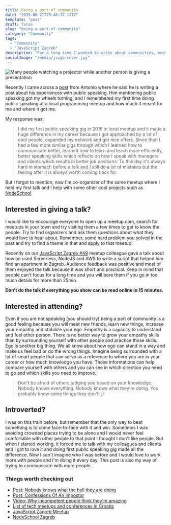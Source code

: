 ```yaml
---
title: Being a part of community
date: "2019-06-21T23:46:37.121Z"
template: "post"
draft: false
slug: "being-a-part-of-community"
category: "Community"
tags:
  - "Community"
  - "JavaScript Zagreb"
description: "For a long time I wanted to write about communities, meetups and public speaking. Recently I found an excuse to do it and this is my first post in a series dedicated to everyone who needs motivation in doing their first steps towards being a part of community."
socialImage: "/media/jszgb-cover.jpg"
---
```

![Many people watching a projector while another person is giving a presentation](/media/jszgb-cover.jpg)


Recently I came across a [post](https://www.linkedin.com/feed/update/urn:li:activity:6544860411970359296) from Antonio where he said he is writing a post about his experiences with public speaking. Him mentioning public speaking got my wheels turning, and I remembered my first time doing public speaking at a local programming meetup and how much it meant for me and where it got me.

My response was:
> I did my first public speaking gig in 2016 in local meetup and it made a huge difference in my career because I got approached by a lot of cool people, expanded my network and got nice offers. Since then I had a few more similar gigs through which I learned how to communicate better, learned how to learn and teach more efficiently, better speaking skills which reflects on how I speak with managers and clients which results in better job positions. To this day it's always hard in stomach before a talk and I still do a lot of mistakes but the feeling after it is always worth coming back for.

But I forgot to mention, now I'm co-organizer of the same meetup where I held my first talk and I help with some other cool projects such as [NodeSchool](https://nodeschool.io/zagreb).

## Interested in giving a talk?
I would like to encourage everyone to open up a meetup.com, search for meetups in your town and try visiting them a few times to get to know the people.
Try to find organizers and ask them questions about what they would love to hear about.
Remember, some hard problem you solved in the past and try to find a theme in that and apply to that meetup.

Recently on our [JavaScript Zagreb #49](https://www.meetup.com/JavaScript-Zagreb/events/261264086/) meetup colleague gave a talk about how he used Serverless, NodeJS and AWS to write a script that helped him find an apartment in Zagreb. Audience feedback was positive and most of them enjoyed the talk because it was short and practical. Keep in mind that people can't focus for a long time and you will bore them if you go in too much details for more than 25min.

**Don't do the talk if everything you show can be read online in 15 minutes.**

## Interested in attending?
Even if you are not speaking (you should try) being a part of community is a good feeling because you will meet new friends, learn new things, increase your empathy and stabilize your ego.
Empathy is a capacity to understand and feel other person. There is no better way to grow your empathy skills than by surrounding yourself with other people and practice those skills.
Ego is another big thing. We all know about how ego can stand in a way and make us feel bad or do the wrong things. Imagine being surrounded with a lot of smart people that can serve as a reference
to where you are in your career or how much knowledge you have. These informations can help compare yourself with others and you can see in which direction you need to go and which skills you need to improve.

> Don't be afraid of others judging you based on your knowledge. Nobody knows everything. Nobody knows what they're doing. You probably know some things they don't! ;)

## Introverted?
I was on this train before, but remember that the only way to beat something is to come face-to-face with it and win.
Sometimes I was avoiding crowded places trying to be alone and I would never feel comfortable with other people to that
point I thought I don't like people.
But when I started working, it forced me to talk with my colleagues and clients and I got to love it and doing first public speaking gig made all the difference.
Now I can't imagine who I was before and I would love to work more with people and I'm doing it every day. This post is also my way of trying to communicate with more people.

### Things worth checking out
* [Post: Nobody knows what the hell they are doing](https://99u.adobe.com/articles/32985/nobody-knows-what-the-hell-they-are-doing)
* [Post: Confessions Of An Impostor](https://www.smashingmagazine.com/2017/10/confessions-impostor-syndrome/)
* [Video: Why incompetent people think they're amazing](https://www.youtube.com/watch?v=pOLmD_WVY-E)
* [List of tech meetups and conferences in Croatia](https://www.github.com/vblazenka/awesome-croatia)
* [JavaScript Zagreb Meetup](https://www.meetup.com/JavaScript-Zagreb/)
* [NodeSchool Zagreb](https://nodeschool.io/zagreb)